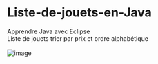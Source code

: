 # Liste-de-jouets-en-Java
Apprendre Java avec Eclipse 
<br>
Liste de jouets trier par prix et ordre alphabétique     
<br>
![image](https://user-images.githubusercontent.com/73278758/172890949-ce977e59-9729-4f39-a7aa-741ba329cebf.png) 
